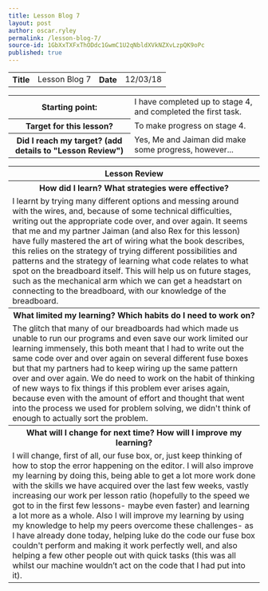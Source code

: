 ```yaml
---
title: Lesson Blog 7
layout: post
author: oscar.ryley
permalink: /lesson-blog-7/
source-id: 1GbXxTXFxThODdc1GwmC1U2qNbldXVkNZXvLzpQK9oPc
published: true
---
```

<table>
  <tr>
    <th>Title</th>
    <td>Lesson Blog 7</td>
    <th>Date</th>
    <td>12/03/18</td>
  </tr>
</table>


<table>
  <tr>
    <th>Starting point:</th>
    <td>I have completed up to stage 4, and completed the first task.</td>
  </tr>
  <tr>
    <th>Target for this lesson?</th>
    <td>To make progress on stage 4.</td>
  </tr>
  <tr>
    <th>Did I reach my target? 
(add details to "Lesson Review")</th>
    <td> Yes, Me and Jaiman did make some progress, however...</td>
  </tr>
</table>


<table>
  <tr>
    <th>Lesson Review</th>
  </tr>
  <tr>
    <th>How did I learn? What strategies were effective? </th>
  </tr>
  <tr>
    <td>I learnt by trying many different options and messing around with the wires, and, because of some technical difficulties, writing out the appropriate code over, and over again. It seems that me and my partner Jaiman (and also Rex for this lesson) have fully mastered the art of wiring what the book describes, this relies on the strategy of trying different possibilities and patterns and the strategy of learning what code relates to what spot on the breadboard itself. This will  help us on future stages, such as the mechanical arm which we can get a headstart on connecting to the breadboard, with our knowledge of the breadboard.</td>
  </tr>
  <tr>
    <th>What limited my learning? Which habits do I need to work on? </th>
  </tr>
  <tr>
    <td>The glitch that many of our breadboards had which made us unable to run our programs and even save our work limited our learning immensely, this both meant that I had to write out the same code over and over again on several different fuse boxes but that my partners had to keep wiring up the same pattern over and over again. We do need to work on the habit of thinking of new ways to fix things if this problem ever arises again, because even with the amount of effort and thought that went into the process we used for problem solving, we didn't think of enough to actually sort the problem.</td>
  </tr>
  <tr>
    <th>What will I change for next time? How will I improve my learning?</th>
  </tr>
  <tr>
    <td>I will change, first of all, our fuse box, or, just keep thinking of how to stop the error happening on the editor. I will also improve my learning by doing this, being able to get a lot more work done with the skills we have acquired over the last few weeks, vastly increasing our work per lesson ratio (hopefully to the speed we got to in the first few lessons- maybe even faster) and learning a lot more as a whole. Also I will improve my learning by using my knowledge to help my peers overcome these challenges- as I have already done today, helping luke do the code our fuse box couldn't perform and making it work perfectly well, and also helping a few other people out with quick tasks (this was all whilst our machine wouldn’t act on the code that I had put into it).</td>
  </tr>
</table>


